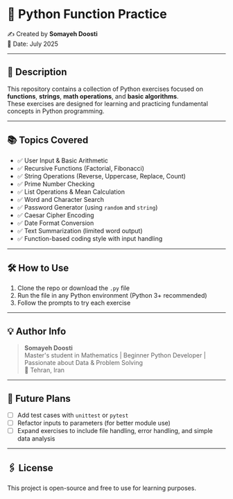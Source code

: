 # 🐍 Python Function Practice

✍️ Created by **Somayeh Doosti**  
📅 Date: July 2025

---

## 📌 Description

This repository contains a collection of Python exercises focused on **functions**, **strings**, **math operations**, and **basic algorithms**.  
These exercises are designed for learning and practicing fundamental concepts in Python programming.

---

## 📚 Topics Covered

- ✅ User Input & Basic Arithmetic
- ✅ Recursive Functions (Factorial, Fibonacci)
- ✅ String Operations (Reverse, Uppercase, Replace, Count)
- ✅ Prime Number Checking
- ✅ List Operations & Mean Calculation
- ✅ Word and Character Search
- ✅ Password Generator (using `random` and `string`)
- ✅ Caesar Cipher Encoding
- ✅ Date Format Conversion
- ✅ Text Summarization (limited word output)
- ✅ Function-based coding style with input handling

---

## 🛠️ How to Use

1. Clone the repo or download the `.py` file  
2. Run the file in any Python environment (Python 3+ recommended)  
3. Follow the prompts to try each exercise

---

## 💡 Author Info

> **Somayeh Doosti**  
> Master's student in Mathematics | Beginner Python Developer | Passionate about Data & Problem Solving  
> 📍 Tehran, Iran

---

## 🚀 Future Plans

- [ ] Add test cases with `unittest` or `pytest`
- [ ] Refactor inputs to parameters (for better module use)
- [ ] Expand exercises to include file handling, error handling, and simple data analysis

---

## 🖇️ License

This project is open-source and free to use for learning purposes.

